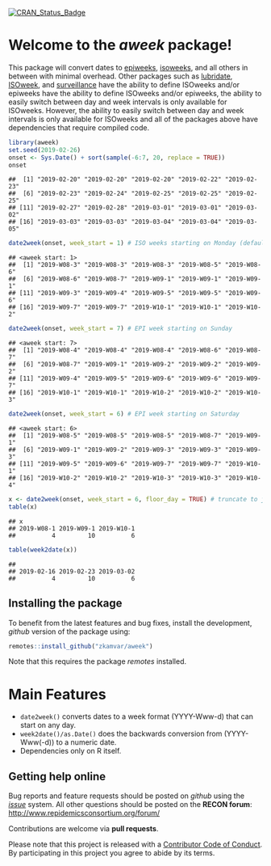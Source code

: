
[![CRAN\_Status\_Badge](http://www.r-pkg.org/badges/version/aweek)](https://cran.r-project.org/package=aweek)

# Welcome to the *aweek* package\!

This package will convert dates to
[epiweeks](http://www.cmmcp.org/epiweek.htm),
[isoweeks](http://en.wikipedia.org/wiki/ISO_week_date), and all others
in between with minimal overhead. Other packages such as
[lubridate](https://github.com/tidyverse/lubridate),
[ISOweek](https://cran.r-project.org/package=ISOweek), and
[surveillance](http://surveillance.r-forge.r-project.org/) have the
ability to define ISOweeks and/or epiweeks have the ability to define
ISOweeks and/or epiweeks, the ability to easily switch between day and
week intervals is only available for ISOweeks. However, the ability to
easily switch between day and week intervals is only available for
ISOweeks and all of the packages above have dependencies that require
compiled code.

``` r
library(aweek)
set.seed(2019-02-26)
onset <- Sys.Date() + sort(sample(-6:7, 20, replace = TRUE))
onset
```

    ##  [1] "2019-02-20" "2019-02-20" "2019-02-20" "2019-02-22" "2019-02-23"
    ##  [6] "2019-02-23" "2019-02-24" "2019-02-25" "2019-02-25" "2019-02-25"
    ## [11] "2019-02-27" "2019-02-28" "2019-03-01" "2019-03-01" "2019-03-02"
    ## [16] "2019-03-03" "2019-03-03" "2019-03-04" "2019-03-04" "2019-03-05"

``` r
date2week(onset, week_start = 1) # ISO weeks starting on Monday (default)
```

    ## <aweek start: 1>
    ##  [1] "2019-W08-3" "2019-W08-3" "2019-W08-3" "2019-W08-5" "2019-W08-6"
    ##  [6] "2019-W08-6" "2019-W08-7" "2019-W09-1" "2019-W09-1" "2019-W09-1"
    ## [11] "2019-W09-3" "2019-W09-4" "2019-W09-5" "2019-W09-5" "2019-W09-6"
    ## [16] "2019-W09-7" "2019-W09-7" "2019-W10-1" "2019-W10-1" "2019-W10-2"

``` r
date2week(onset, week_start = 7) # EPI week starting on Sunday
```

    ## <aweek start: 7>
    ##  [1] "2019-W08-4" "2019-W08-4" "2019-W08-4" "2019-W08-6" "2019-W08-7"
    ##  [6] "2019-W08-7" "2019-W09-1" "2019-W09-2" "2019-W09-2" "2019-W09-2"
    ## [11] "2019-W09-4" "2019-W09-5" "2019-W09-6" "2019-W09-6" "2019-W09-7"
    ## [16] "2019-W10-1" "2019-W10-1" "2019-W10-2" "2019-W10-2" "2019-W10-3"

``` r
date2week(onset, week_start = 6) # EPI week starting on Saturday
```

    ## <aweek start: 6>
    ##  [1] "2019-W08-5" "2019-W08-5" "2019-W08-5" "2019-W08-7" "2019-W09-1"
    ##  [6] "2019-W09-1" "2019-W09-2" "2019-W09-3" "2019-W09-3" "2019-W09-3"
    ## [11] "2019-W09-5" "2019-W09-6" "2019-W09-7" "2019-W09-7" "2019-W10-1"
    ## [16] "2019-W10-2" "2019-W10-2" "2019-W10-3" "2019-W10-3" "2019-W10-4"

``` r
x <- date2week(onset, week_start = 6, floor_day = TRUE) # truncate to just the weeks
table(x)
```

    ## x
    ## 2019-W08-1 2019-W09-1 2019-W10-1 
    ##          4         10          6

``` r
table(week2date(x))
```

    ## 
    ## 2019-02-16 2019-02-23 2019-03-02 
    ##          4         10          6

## Installing the package

To benefit from the latest features and bug fixes, install the
development, *github* version of the package using:

``` r
remotes::install_github("zkamvar/aweek")
```

Note that this requires the package *remotes* installed.

# Main Features

  - `date2week()` converts dates to a week format (YYYY-Www-d) that can
    start on any day.
  - `week2date()/as.Date()` does the backwards conversion from
    (YYYY-Www(-d)) to a numeric date.
  - Dependencies only on R itself.

## Getting help online

Bug reports and feature requests should be posted on *github* using the
[*issue*](http://github.com/reconhub/aweek/issues) system. All other
questions should be posted on the **RECON forum**: <br>
<http://www.repidemicsconsortium.org/forum/>

Contributions are welcome via **pull requests**.

Please note that this project is released with a [Contributor Code of
Conduct](CONDUCT.md). By participating in this project you agree to
abide by its terms.
